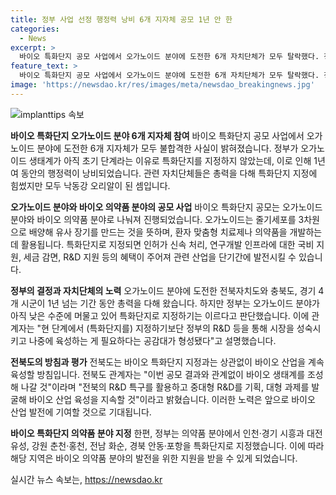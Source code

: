 ```yaml
---
title: 정부 사업 선정 행정력 낭비 6개 지자체 공모 1년 안 한
categories:
  - News
excerpt: >
  바이오 특화단지 공모 사업에서 오가노이드 분야에 도전한 6개 자치단체가 모두 탈락했다. 정부는 오가노이드 생태계가 초기 단계라며 특화단지를 지정하지 않았고, 이에 대해 자치단체들은 1년여 동안의 행정력이 낭비되었다고 지적하고 있다. 정부는 오가노이드 분야의 선도 기업이 아직 생산 단계에 이르지 못했고, 기업의 수와 생태계가 초기 단계라는 이유로 지정하기는 이르다는 입장을 밝혔지만, 이에 대해 자치단체들은 정부가 공고 이전 또는 심사 이전에 결정해야 하는 사안을 철저히 조사하지 않은 것이라고 비판하고 있다.
feature_text: >
  바이오 특화단지 공모 사업에서 오가노이드 분야에 도전한 6개 자치단체가 모두 탈락했다. 정부는 오가노이드 생태계가 초기 단계라며 특화단지를 지정하지 않았고, 이에 대해 자치단체들은 1년여 동안의 행정력이 낭비되었다고 지적하고 있다. 정부는 오가노이드 분야의 선도 기업이 아직 생산 단계에 이르지 못했고, 기업의 수와 생태계가 초기 단계라는 이유로 지정하기는 이르다는 입장을 밝혔지만, 이에 대해 자치단체들은 정부가 공고 이전 또는 심사 이전에 결정해야 하는 사안을 철저히 조사하지 않은 것이라고 비판하고 있다.
image: 'https://newsdao.kr/res/images/meta/newsdao_breakingnews.jpg'
---
```


<p><img src="https://newsdao.kr/res/images/meta/newsdao_breakingnews.jpg" alt="implanttips 속보" /></p>

<p><b>바이오 특화단지 오가노이드 분야 6개 지자체 참여</b>
바이오 특화단지 공모 사업에서 오가노이드 분야에 도전한 6개 지자체가 모두 불합격한 사실이 밝혀졌습니다. 정부가 오가노이드 생태계가 아직 초기 단계라는 이유로 특화단지를 지정하지 않았는데, 이로 인해 1년여 동안의 행정력이 낭비되었습니다. 관련 자치단체들은 총력을 다해 특화단지 지정에 힘썼지만 모두 낙동강 오리알이 된 셈입니다.</p>

<p><b>오가노이드 분야와 바이오 의약품 분야의 공모 사업</b>
바이오 특화단지 공모는 오가노이드 분야와 바이오 의약품 분야로 나눠져 진행되었습니다. 오가노이드는 줄기세포를 3차원으로 배양해 유사 장기를 만드는 것을 뜻하며, 환자 맞춤형 치료제나 의약품을 개발하는 데 활용됩니다. 특화단지로 지정되면 인허가 신속 처리, 연구개발 인프라에 대한 국비 지원, 세금 감면, R&amp;D 지원 등의 혜택이 주어져 관련 산업을 단기간에 발전시킬 수 있습니다.</p>

<p><b>정부의 결정과 자치단체의 노력</b>
오가노이드 분야에 도전한 전북자치도와 충북도, 경기 4개 시군이 1년 넘는 기간 동안 총력을 다해 왔습니다. 하지만 정부는 오가노이드 분야가 아직 낮은 수준에 머물고 있어 특화단지로 지정하기는 이르다고 판단했습니다. 이에 관계자는 "현 단계에서 (특화단지를) 지정하기보단 정부의 R&amp;D 등을 통해 시장을 성숙시키고 나중에 육성하는 게 필요하다는 공감대가 형성됐다"고 설명했습니다.</p>

<p><b>전북도의 방침과 평가</b>
전북도는 바이오 특화단지 지정과는 상관없이 바이오 산업을 계속 육성할 방침입니다. 전북도 관계자는 "이번 공모 결과와 관계없이 바이오 생태계를 조성해 나갈 것"이라며 "전북의 R&amp;D 특구를 활용하고 중대형 R&amp;D를 기획, 대형 과제를 발굴해 바이오 산업 육성을 지속할 것"이라고 밝혔습니다. 이러한 노력은 앞으로 바이오 산업 발전에 기여할 것으로 기대됩니다.</p>

<p><b>바이오 특화단지 의약품 분야 지정</b>
한편, 정부는 의약품 분야에서 인천‧경기 시흥과 대전 유성, 강원 춘천‧홍천, 전남 화순, 경북 안동‧포항을 특화단지로 지정했습니다. 이에 따라 해당 지역은 바이오 의약품 분야의 발전을 위한 지원을 받을 수 있게 되었습니다.</p>
실시간 뉴스 속보는, <a href="https://newsdao.kr" rel="dofollow">https://newsdao.kr</a>


